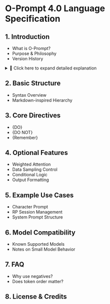# O-Prompt 4.0 Language Specification

## 1. Introduction
- What is O-Prompt?
- Purpose & Philosophy
- Version History
<details>
<summary>📌 Click here to expand detailed explanation</summary>
# O-Prompt 4.0 Language Specification

## 1. Introduction

### What is O-Prompt?
O-Prompt is a lightweight, LLM-focused prompt engineering language developed by Rotee. It is designed to optimize the clarity, efficiency, and expressiveness of prompts in a way that surpasses traditional systems like Markdown or JSON-based formats. Its purpose is to enable precise instruction of AI behavior through compact, modular, and semantically rich syntax.

### Purpose & Philosophy
The core philosophy behind O-Prompt is to simplify prompt construction while increasing its interpretability for AI models—especially for small and mid-size LLMs. Unlike most languages that avoid negatives, O-Prompt embraces `DO NOT` directives to increase clarity and control. Inspired by practices in image models like Stable Diffusion, O-Prompt allows for weighted attention, conditional logic, and explicit sampling guidance—all in human-readable form.

### Version History
- **v1.0** (2025-01-14): Initial prototype, used in "Rotee's RP Prompt Mild 1.2 Preview"
- **v4.0** (2025-04): Fully modular structure, model-tested with LLaMA3 7B, Claude Haiku, and GPT-3.5 class models
</details>


## 2. Basic Structure
- Syntax Overview
- Markdown-inspired Hierarchy

## 3. Core Directives
- {DO}
- {DO NOT}
- {Remember}

## 4. Optional Features
- Weighted Attention
- Data Sampling Control
- Conditional Logic
- Output Formatting

## 5. Example Use Cases
- Character Prompt
- RP Session Management
- System Prompt Structure

## 6. Model Compatibility
- Known Supported Models
- Notes on Small Model Behavior

## 7. FAQ
- Why use negatives?
- Does token order matter?

## 8. License & Credits
